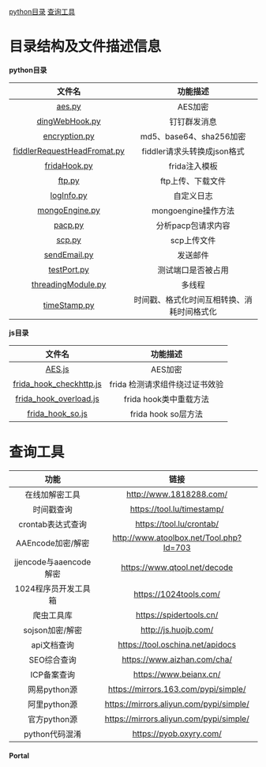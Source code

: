 [python目录](#python目录)   [查询工具](#查询工具)

# 目录结构及文件描述信息


**python目录**

|文件名|功能描述|
|:-----:|:-----:|
|[aes.py](https://github.com/baidu367/Tools/blob/main/python/aes.py)|AES加密|
|[dingWebHook.py](https://github.com/baidu367/Tools/blob/main/python/dingWebHook.py)|钉钉群发消息|
|[encryption.py](https://github.com/baidu367/Tools/blob/main/python/encryption.py)|md5、base64、sha256加密|
|[fiddlerRequestHeadFromat.py](https://github.com/baidu367/Tools/blob/main/python/fiddlerRequestHeadFromat.py)|fiddler请求头转换成json格式|
|[fridaHook.py](https://github.com/baidu367/Tools/blob/main/python/fridaHook.py)|frida注入模板|
|[ftp.py](https://github.com/baidu367/Tools/blob/main/python/ftp.py)|ftp上传、下载文件|
|[logInfo.py](https://github.com/baidu367/Tools/blob/main/python/logInfo.py)|自定义日志|
|[mongoEngine.py](https://github.com/baidu367/Tools/blob/main/python/mongoEngine.py)|mongoengine操作方法|
|[pacp.py](https://github.com/baidu367/Tools/blob/main/python/pacp.py)|分析pacp包请求内容|
|[scp.py](https://github.com/baidu367/Tools/blob/main/python/scp.py)|scp上传文件|
|[sendEmail.py](https://github.com/baidu367/Tools/blob/main/python/sendEmail.py)|发送邮件|
|[testPort.py](https://github.com/baidu367/Tools/blob/main/python/testPort.py)|测试端口是否被占用|
|[threadingModule.py](https://github.com/baidu367/Tools/blob/main/python/threadingModule.py)|多线程|
|[timeStamp.py](https://github.com/baidu367/Tools/blob/main/python/timeStamp.py)|时间戳、格式化时间互相转换、消耗时间格式化|

**js目录**

|文件名|功能描述|
|:-----:|:-----:|
|[AES.js](https://github.com/baidu367/Tools/blob/main/js/AES.js)|AES加密|
|[frida_hook_checkhttp.js](https://github.com/baidu367/Tools/blob/main/js/frida_hook_checkhttp.js)|frida 检测请求组件绕过证书效验|
|[frida_hook_overload.js](https://github.com/baidu367/Tools/blob/main/js/frida_hook_overload.js)|frida hook类中重载方法|
|[frida_hook_so.js](https://github.com/baidu367/Tools/blob/main/js/frida_hook_so.js)|frida hook so层方法|


# 查询工具

|功能|链接|
|:-----:|:-----:|
|在线加解密工具|http://www.1818288.com/|
|时间戳查询|https://tool.lu/timestamp/|
|crontab表达式查询|https://tool.lu/crontab/|
|AAEncode加密/解密|http://www.atoolbox.net/Tool.php?Id=703|
|jjencode与aaencode解密|https://www.qtool.net/decode|
|1024程序员开发工具箱 |https://1024tools.com/|
|爬虫工具库|https://spidertools.cn/|
|sojson加密/解密|http://js.huojb.com/|
|api文档查询|https://tool.oschina.net/apidocs|
|SEO综合查询|https://www.aizhan.com/cha/|
|ICP备案查询|https://www.beianx.cn/|
|网易python源|https://mirrors.163.com/pypi/simple/|
|阿里python源|https://mirrors.aliyun.com/pypi/simple/|
|官方python源|https://mirrors.aliyun.com/pypi/simple/|
|python代码混淆|https://pyob.oxyry.com/|


#### Portal